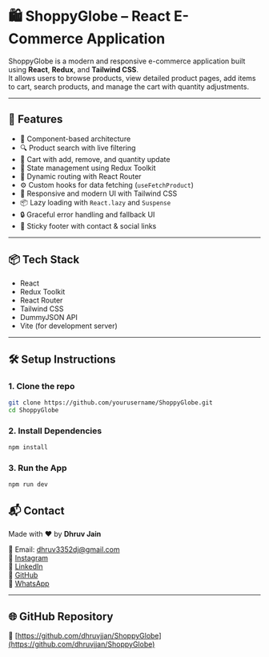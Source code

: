 # 🛍️ ShoppyGlobe – React E-Commerce Application

ShoppyGlobe is a modern and responsive e-commerce application built using **React**, **Redux**, and **Tailwind CSS**.  
It allows users to browse products, view detailed product pages, add items to cart, search products, and manage the cart with quantity adjustments.

---

## 🔧 Features

- 🧩 Component-based architecture  
- 🔍 Product search with live filtering  
- 🛒 Cart with add, remove, and quantity update  
- 🧠 State management using Redux Toolkit  
- 🔗 Dynamic routing with React Router  
- ⚙️ Custom hooks for data fetching (`useFetchProduct`)  
- 💅 Responsive and modern UI with Tailwind CSS  
- 📦 Lazy loading with `React.lazy` and `Suspense`  
- 🔒 Graceful error handling and fallback UI  
- 📱 Sticky footer with contact & social links  

---

## 📦 Tech Stack

- React  
- Redux Toolkit  
- React Router  
- Tailwind CSS  
- DummyJSON API  
- Vite (for development server)  

---

## 🛠️ Setup Instructions

### 1. Clone the repo
```bash
git clone https://github.com/yourusername/ShoppyGlobe.git
cd ShoppyGlobe
```
### 2. Install Dependencies
```bash
npm install
```

### 3. Run the App
```bash
npm run dev
```

## 📬 Contact

Made with ❤️ by **Dhruv Jain**  

📧 Email: [dhruv3352dj@gmail.com](mailto:dhruv3352dj@gmail.com)  
🔗 [Instagram](https://instagram.com/dhruvjain.03)  
🔗 [LinkedIn](https://linkedin.com/in/dhruv3352dj)  
🔗 [GitHub](https://github.com/dhruvjjan)  
📱 [WhatsApp](https://wa.me/919685082298)

---

## 🌐 GitHub Repository

🔗 [https://github.com/dhruvjjan/ShoppyGlobe](https://github.com/dhruvjjan/ShoppyGlobe)
